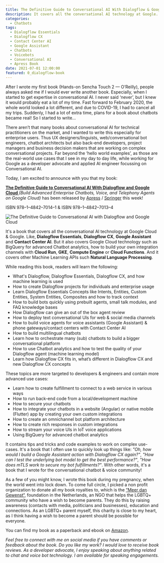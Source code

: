 ```yaml
---
title: The Definitive Guide to Conversational AI With Dialogflow & Google Cloud. For building complex chatbots, voicebots and telephony agents.
description: It covers all the conversational AI technology at Google. Like Dialogflow Essentials, Dialogflow CX, Google Assistant, Contact Center AI. It's a book that I wrote for the conversational AI chatbot & voice community with the focus on complex enterprise use-cases.
categories:
  - Chatbots
tags:
  - Dialogflow Essentials
  - Dialogflow CX
  - Contact Center AI
  - Google Assistant
  - Chatbots
  - Voicebots
  - Conversational AI
  - Apress Book
date: 2021-07-01 12:00:00
featured: 0_dialogflow-book
---
```


After I wrote my first book (Hands-on Sencha Touch 2 — O’Reilly), people always asked me if I would ever write another book. Especially, when I started to get expertise in conversational AI. I never said ‘never’, but I knew it would probably eat a lot of my time. Fast forward to February 2020, the whole world looked a lot different, and due to COVID-19, I had to cancel all my trips. Suddenly, I had a lot of extra time, plans for a book about chatbots became real! So I started to write...

There aren’t that many books about conversational AI for technical practitioners on the market, and I wanted to write this especially for enterprise users. Thus UX designers/linguists, web/conversational bot engineers, chatbot architects but also back-end developers, project managers and business decision makers that are working on complex conversational projects. Far beyond the ‘hello world examples’, as those are the real-world use cases that I see in my day to day life, while working for Google as a developer advocate and applied AI engineer focussing on Conversational AI.

Today, I am excited to announce with you that my book:  

**[The Definitive Guide to Conversational AI With Dialogflow and Google Cloud ](https://www.amazon.com/Definitive-Guide-Conversational-Dialogflow-Google/dp/1484270134/)** _(Build Advanced Enterprise Chatbots, Voice, and Telephony Agents on Google Cloud)_ has been released by [Apress](https://www.apress.com/gp/book/9781484270134) / [Springer](https://www.springer.com/gp/book/9781484270134) this week! 

ISBN 978–1–4842–7014–1 & ISBN 978–1–4842–7013–4

<!--more-->

![The Definitive Guide to Conversational AI with Dialogflow and Google Cloud](/images/0_dialogflow-book.png)

It's a book that covers all the conversational AI technology at Google Cloud & Google. Like, **Dialogflow Essentials**, **Dialogflow CX**, **Google Assistant** and **Contact Center AI**. But it also covers Google Cloud technology such as BigQuery for advanced Chatbot analytics, how to build your own integration channels with **Cloud Run**, **GKE**, **Compute Engine** or **Cloud Functions**. And it covers other Machine Learning APIs such **Natural Language Processing**.

While reading this book, readers will learn the following:

*   What's Dialogflow, Dialogflow Essentials, Dialogflow CX, and how machine learning is used
*   How to create Dialogflow projects for individuals and enterprise usage
*   Learn Dialogflow Essentials Concepts like Intents, Entities, Custom Entities, System Entities, Composites and how to track context
*   How to build bots quickly using prebuilt agents, small talk modules, and FAQ knowledge bases
*   How Dialogflow can give an out of the box agent review
*   How to deploy text conversational UIs for web & social media channels
*   How to build voice agents for voice assistants (Google Assistant) & phone gateways/contact centers with Contact Center AI
*   How to build multilingual chatbots
*   Learn how to orchestrate many (sub) chatbots to build a bigger conversational platform
*   How to use Chatbot analytics and how to test the quality of your Dialogflow agent (machine learning model)
*   Learn how Dialogflow CX fits in, what’s different in Dialogflow CX and new Dialogflow CX concepts

These topics are more targeted to developers & engineers and contain more advanced use cases:

*   Learn how to create fulfillment to connect to a web service in various ways
*   How to run back-end code from a local/development machine
*   How to secure your chatbots
*   How to integrate your chatbots in a website (Angular) or native mobile (Flutter) app by creating your own custom integrations
*   How to create an omnichannel bot platform architecture
*   How to create rich responses in custom integrations
*   How to stream your voice UIs in IoT voice applications
*   Using BigQuery for advanced chatbot analytics

It contains tips and tricks and code examples to work on complex use-cases. It's a book that I often use to quickly look up things like: _"Oh, how would I build a Google Assistant action with Dialogflow CX again?"_, _"How can I test the underlying bot model to get the best performance?"_, _"How does mTLS work to secure my bot fulfillments?"_. With other words, it's a book that I wrote for the conversational chatbot & voice community!

As a few of you might know, I wrote this book during my pregnancy, when the world went into lock down. To come full circle, I picked a non profit organization to donate all my book royalties to, which is the [“Meer dan Gewenst“](https://www.meerdangewenst.nl/about-mdg/), foundation in the Netherlands, an NGO that helps the LGBTQ+ community who have a wish to become parents. They do this by raising awareness (contacts with media, politicians and businesses), education and connections. As an LGBTQ+ parent myself, this charity is close to my heart, as I think having a wish to become a parent should be possible for everyone.

You can find my book as a paperback and ebook on [Amazon](https://www.amazon.com/Definitive-Guide-Conversational-Dialogflow-Google/dp/1484270134/ref=sr_1_1?dchild=1&keywords=Definitive+Guide+to+Conversational+AI&qid=1624873031&sr=8-1&asin=B097XX9B3R&revisionId=&format=2&depth=1). 

_Feel free to connect with me on social media if you have comments or feedback about the book. Do you like my work? I would love to receive book reviews. As a developer advocate, I enjoy speaking about anything related to chat and voice bot technology. I am available for speaking engagements._
